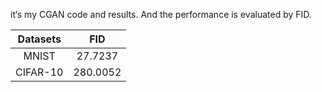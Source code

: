 it‘s my CGAN code and results. And the performance is evaluated by FID.

| Datasets | FID |
| :------: | :----: |
| MNIST |  27.7237|
| CIFAR-10 | 280.0052 |


